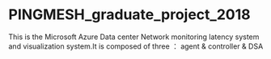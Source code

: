# PINGMESH_graduate_project_2018
This is the Microsoft Azure Data center Network monitoring latency system and visualization system.It is composed of three ： agent &amp;  controller &amp; DSA
